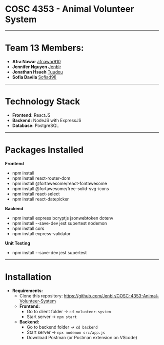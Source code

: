# COSC 4353 - Animal Volunteer System
---
# Team 13 Members:
- **Afra Nawar** [afnawar910](https://github.com/afnawar910)
- **Jennifer Nguyen** [Jenblr](https://github.com/Jenblr)
- **Jonathan Hsueh** [Tuudou](https://github.com/tuudou)
- **Sofia Davila** [Sofiad98](https://github.com/Sofiad98)
---
# Technology Stack
- **Frontend:** ReactJS
- **Backend:** NodeJS with ExpressJS
- **Database:** PostgreSQL
---
# Packages Installed
**Frontend**
- npm install
- npm install react-router-dom
- npm install @fortawesome/react-fontawesome
- npm install @fortawesome/free-solid-svg-icons
- npm install react-select
- npm install react-datepicker

**Backend**
- npm install express bcryptjs jsonwebtoken dotenv
- npm install --save-dev jest supertest nodemon
- npm install cors
- npm install express-validator

**Unit Testing**
- npm install --save-dev jest supertest

---
# Installation
- **Requirements:**
    - Clone this repository: https://github.com/Jenblr/COSC-4353-Animal-Volunteer-System
    - **Frontend:**
        - Go to client folder → ```cd volunteer-system```
        - Start server → ```npm start```
    - **Backend:**  
        - Go to backend folder → ```cd backend```
        - Start server → ```npx nodemon src/app.js```
        - Download Postman (or Postman extension on VScode)